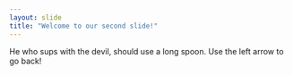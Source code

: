 ```yaml
---
layout: slide
title: "Welcome to our second slide!"
---
```

He who sups with the devil, should use a long spoon.
Use the left arrow to go back!
